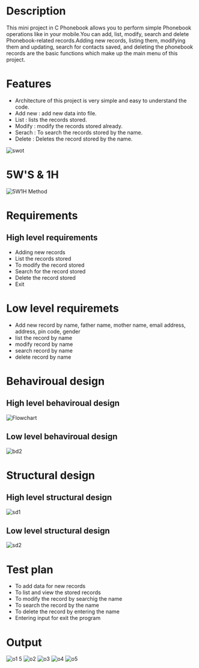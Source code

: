 # Description
This mini project in C Phonebook allows you to perform simple Phonebook operations like in your mobile.You can add, list, modify, search and delete Phonebook-related records.Adding new records, listing them, modifying them and updating, search for contacts saved, and deleting the phonebook records are the basic functions which make up the main menu of this project.

# Features

- Architecture of this project is very simple and easy to understand the code.
- Add new : add new data into file.
- List : lists the records stored.
- Modify : modify the records stored already.
- Serach : To search the records stored by the name.
- Delete : Deletes the record stored by the name.

![swot](https://user-images.githubusercontent.com/98950106/153649677-6b7d773e-c608-4d94-beda-06fa00cda7c0.png)

# 5W'S & 1H

![5W1H Method](https://user-images.githubusercontent.com/98950106/153652120-ee15ca95-3a96-472a-891f-8a354d04dad0.png)
        
# Requirements
## High level requirements    
- Adding new records   
- List the records stored
- To modify the record stored
- Search for the record stored
- Delete the record stored
- Exit     
# Low level requiremets
- Add new record by name, father name, mother name, email address, address, pin code, gender
- list the record by name
- modify record by name
- search record by name
- delete record by name
# Behaviroual design
## High level behaviroual design
![Flowchart](https://user-images.githubusercontent.com/98950106/153658183-082f1d2b-405c-4e0d-a494-34f836d29c37.png)

## Low level behaviroual design
![bd2](https://user-images.githubusercontent.com/98950106/153657660-ac720128-943b-463e-ab85-d628eb990892.png)
# Structural design
## High level structural design
![sd1](https://user-images.githubusercontent.com/98950106/153663533-e5e17b11-7e23-43e1-9e32-e7730b330831.png)

## Low level structural design
![sd2](https://user-images.githubusercontent.com/98950106/153663670-3f630cb4-e89c-4422-b7f7-79e58b090dd1.png)

# Test plan
- To add data for new records
- To list and view the stored records
- To modify the record by searchig the name
- To search the record by the name
- To delete the record by entering the name
- Entering input for exit the program
# Output

![o1](https://user-images.githubusercontent.com/98950106/153708037-164423e4-e309-4542-8229-ac8117fc45e0.png)
5
![o2](https://user-images.githubusercontent.com/98950106/153708070-15889f5b-43b1-448b-970a-2488cfa2686e.png)
![o3](https://user-images.githubusercontent.com/98950106/153708091-17597569-c93d-4ccb-ad4b-fc697cd1e65e.png)
![o4](https://user-images.githubusercontent.com/98950106/153708117-939f2366-2b7b-4887-ab78-992280c0c4f9.png)
![o5](https://user-images.githubusercontent.com/98950106/153708133-41d29bca-c007-40eb-a9eb-64c3323e60ad.png)

